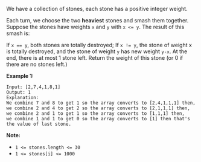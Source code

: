 We have a collection of stones, each stone has a positive integer weight.

Each turn, we choose the two **heaviest** stones and smash them together.  Suppose the stones have weights `x` and `y` with `x <= y`.  The result of this smash is:

If `x == y`, both stones are totally destroyed;
If `x != y`, the stone of weight x is totally destroyed, and the stone of weight `y` has new weight `y-x`.
At the end, there is at most 1 stone left.  Return the weight of this stone (or 0 if there are no stones left.)

 

**Example 1:**

```
Input: [2,7,4,1,8,1]
Output: 1
Explanation: 
We combine 7 and 8 to get 1 so the array converts to [2,4,1,1,1] then,
we combine 2 and 4 to get 2 so the array converts to [2,1,1,1] then,
we combine 2 and 1 to get 1 so the array converts to [1,1,1] then,
we combine 1 and 1 to get 0 so the array converts to [1] then that's the value of last stone.
```
 

**Note:**

- `1 <= stones.length <= 30`
- `1 <= stones[i] <= 1000`

